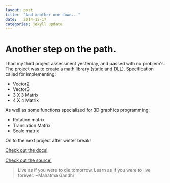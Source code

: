 ```yaml
---
layout: post
title:  "And another one down..."
date:   2014-12-17
categories: jekyll update
---
```

Another step on the path.
=========================

I had my third project assessment yesterday, and passed with no problem's. The project was to create a math library (static and DLL).
Specification called for implementing:

+   Vector2
+   Vector3
+   3 X 3 Matrix
+   4 X 4 Matrix
    
As well as some functions specialized for 3D graphics programming:

+   Rotation matrix
+   Translation Matrix
+   Scale matrix

On to the next project after winter break!

[Check out the docs!](http://jeffreymjohnson.github.io/JMath/)

[Check out the source!](https://github.com/JeffreyMJohnson/JMath)


> Live as if you were to die tomorrow. Learn as if you were to live forever.
> ~Mahatma Gandhi
